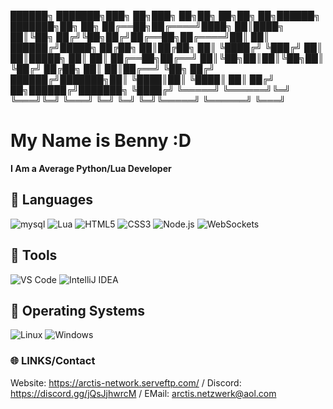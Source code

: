 

██████╗ ███████╗███╗   ██╗███╗   ██╗██╗   ██╗██╗  ██╗██████╗ ███████╗██╗   ██╗
██╔══██╗██╔════╝████╗  ██║████╗  ██║╚██╗ ██╔╝╚██╗██╔╝██╔══██╗██╔════╝██║   ██║
██████╔╝█████╗  ██╔██╗ ██║██╔██╗ ██║ ╚████╔╝  ╚███╔╝ ██║  ██║█████╗  ██║   ██║
██╔══██╗██╔══╝  ██║╚██╗██║██║╚██╗██║  ╚██╔╝   ██╔██╗ ██║  ██║██╔══╝  ╚██╗ ██╔╝
██████╔╝███████╗██║ ╚████║██║ ╚████║   ██║   ██╔╝ ██╗██████╔╝███████╗ ╚████╔╝ 
╚═════╝ ╚══════╝╚═╝  ╚═══╝╚═╝  ╚═══╝   ╚═╝   ╚═╝  ╚═╝╚═════╝ ╚══════╝  ╚═══╝  
                                                                                                    
                                                                                                      
                                                                                                      

# My Name is Benny :D
**I Am a Average Python/Lua Developer**

## 🔧 Languages
<img src="https://img.shields.io/badge/mysql-black?style=for-the-badge&logo=mysql" alt="mysql">
<img src="https://img.shields.io/badge/Lua-black?style=for-the-badge&logo=lua" alt="Lua">
<img src="https://img.shields.io/badge/HTML5-black?style=for-the-badge&logo=html5" alt="HTML5">
<img src="https://img.shields.io/badge/CSS3-black?style=for-the-badge&logo=css3" alt="CSS3">
<img src="https://img.shields.io/badge/Node.js-black?style=for-the-badge&logo=node.js" alt="Node.js">
<img src="https://custom-icon-badges.herokuapp.com/badge/WebSockets-black?style=for-the-badge&logo=websocket&logoColor=white" alt="WebSockets">

## 🔧 Tools
<img src="https://img.shields.io/badge/VS%20Code-black?style=for-the-badge&logo=visual-studio-code" alt="VS Code">
<img src="https://img.shields.io/badge/IntelliJ%20IDEA-black?style=for-the-badge&logo=intellij-idea" alt="IntelliJ IDEA">

## 🔧 Operating Systems
<img src="https://img.shields.io/badge/Linux-black?style=for-the-badge&logo=linux" alt="Linux">
<img src="https://img.shields.io/badge/Windows-black?style=for-the-badge&logo=windows" alt="Windows">

### 🌐 LINKS/Contact
Website: https://arctis-network.serveftp.com/
/
Discord: https://discord.gg/jQsJjhwrcM
/
EMail: arctis.netzwerk@aol.com
